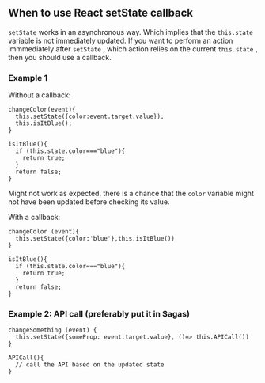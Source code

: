 ## When to use React setState callback

```setState``` works in an asynchronous way. Which implies that the ```this.state``` variable is not immediately updated. If you want to perform an action immmediately after ```setState``` , which action relies on the current ```this.state``` , then you should use a callback.

### Example 1

Without a callback:
```
changeColor(event){
  this.setState({color:event.target.value});
  this.isItBlue();
}

isItBlue(){
  if (this.state.color==="blue"){
    return true;
  }
  return false;
}
```
Might not work as expected, there is a chance that the ```color``` variable might not have been updated before checking its value.

With a callback:
```
changeColor (event){
  this.setState({color:'blue'},this.isItBlue())
}

isItBlue(){
  if (this.state.color==="blue"){
    return true;
  }
  return false;
}
```


### Example 2: API call (preferably put it in Sagas)

```
changeSomething (event) {
  this.setState({someProp: event.target.value}, ()=> this.APICall())
}

APICall(){
  // call the API based on the updated state
}
```

